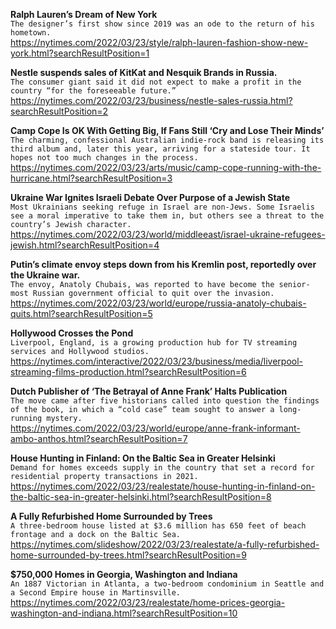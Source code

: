 **Ralph Lauren’s Dream of New York**\
`The designer’s first show since 2019 was an ode to the return of his hometown.`\
https://nytimes.com/2022/03/23/style/ralph-lauren-fashion-show-new-york.html?searchResultPosition=1

**Nestle suspends sales of KitKat and Nesquik Brands in Russia.**\
`The consumer giant said it did not expect to make a profit in the country “for the foreseeable future.”`\
https://nytimes.com/2022/03/23/business/nestle-sales-russia.html?searchResultPosition=2

**Camp Cope Is OK With Getting Big, If Fans Still ‘Cry and Lose Their Minds’**\
`The charming, confessional Australian indie-rock band is releasing its third album and, later this year, arriving for a stateside tour. It hopes not too much changes in the process.`\
https://nytimes.com/2022/03/23/arts/music/camp-cope-running-with-the-hurricane.html?searchResultPosition=3

**Ukraine War Ignites Israeli Debate Over Purpose of a Jewish State**\
`Most Ukrainians seeking refuge in Israel are non-Jews. Some Israelis see a moral imperative to take them in, but others see a threat to the country’s Jewish character.`\
https://nytimes.com/2022/03/23/world/middleeast/israel-ukraine-refugees-jewish.html?searchResultPosition=4

**Putin’s climate envoy steps down from his Kremlin post, reportedly over the Ukraine war.**\
`The envoy, Anatoly Chubais, was reported to have become the senior-most Russian government official to quit over the invasion.`\
https://nytimes.com/2022/03/23/world/europe/russia-anatoly-chubais-quits.html?searchResultPosition=5

**Hollywood Crosses the Pond**\
`Liverpool, England, is a growing production hub for TV streaming services and Hollywood studios.`\
https://nytimes.com/interactive/2022/03/23/business/media/liverpool-streaming-films-production.html?searchResultPosition=6

**Dutch Publisher of ‘The Betrayal of Anne Frank’ Halts Publication**\
`The move came after five historians called into question the findings of the book, in which a “cold case” team sought to answer a long-running mystery.`\
https://nytimes.com/2022/03/23/world/europe/anne-frank-informant-ambo-anthos.html?searchResultPosition=7

**House Hunting in Finland: On the Baltic Sea in Greater Helsinki**\
`Demand for homes exceeds supply in the country that set a record for residential property transactions in 2021.`\
https://nytimes.com/2022/03/23/realestate/house-hunting-in-finland-on-the-baltic-sea-in-greater-helsinki.html?searchResultPosition=8

**A Fully Refurbished Home Surrounded by Trees**\
`A three-bedroom house listed at $3.6 million has 650 feet of beach frontage and a dock on the Baltic Sea.`\
https://nytimes.com/slideshow/2022/03/23/realestate/a-fully-refurbished-home-surrounded-by-trees.html?searchResultPosition=9

**$750,000 Homes in Georgia, Washington and Indiana**\
`An 1887 Victorian in Atlanta, a two-bedroom condominium in Seattle and a Second Empire house in Martinsville.`\
https://nytimes.com/2022/03/23/realestate/home-prices-georgia-washington-and-indiana.html?searchResultPosition=10

